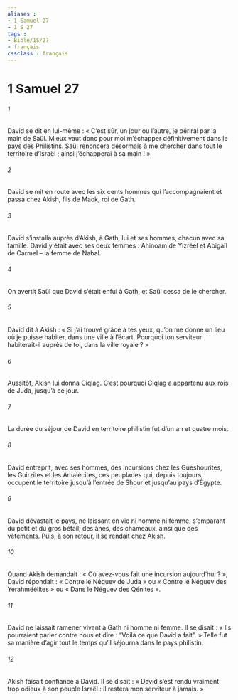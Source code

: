 ```yaml
---
aliases : 
- 1 Samuel 27
- 1 S 27
tags : 
- Bible/1S/27
- français
cssclass : français
---
```


# 1 Samuel 27

###### 1
David se dit en lui-même : « C’est sûr, un jour ou l’autre, je périrai par la main de Saül. Mieux vaut donc pour moi m’échapper définitivement dans le pays des Philistins. Saül renoncera désormais à me chercher dans tout le territoire d’Israël ; ainsi j’échapperai à sa main ! »
###### 2
David se mit en route avec les six cents hommes qui l’accompagnaient et passa chez Akish, fils de Maok, roi de Gath.
###### 3
David s’installa auprès d’Akish, à Gath, lui et ses hommes, chacun avec sa famille. David y était avec ses deux femmes : Ahinoam de Yizréel et Abigaïl de Carmel – la femme de Nabal.
###### 4
On avertit Saül que David s’était enfui à Gath, et Saül cessa de le chercher.
###### 5
David dit à Akish : « Si j’ai trouvé grâce à tes yeux, qu’on me donne un lieu où je puisse habiter, dans une ville à l’écart. Pourquoi ton serviteur habiterait-il auprès de toi, dans la ville royale ? »
###### 6
Aussitôt, Akish lui donna Ciqlag. C’est pourquoi Ciqlag a appartenu aux rois de Juda, jusqu’à ce jour.
###### 7
La durée du séjour de David en territoire philistin fut d’un an et quatre mois.
###### 8
David entreprit, avec ses hommes, des incursions chez les Gueshourites, les Guirzites et les Amalécites, ces peuplades qui, depuis toujours, occupent le territoire jusqu’à l’entrée de Shour et jusqu’au pays d’Égypte.
###### 9
David dévastait le pays, ne laissant en vie ni homme ni femme, s’emparant du petit et du gros bétail, des ânes, des chameaux, ainsi que des vêtements. Puis, à son retour, il se rendait chez Akish.
###### 10
Quand Akish demandait : « Où avez-vous fait une incursion aujourd’hui ? », David répondait : « Contre le Néguev de Juda » ou « Contre le Néguev des Yerahmëélites » ou « Dans le Néguev des Qénites ».
###### 11
David ne laissait ramener vivant à Gath ni homme ni femme. Il se disait : « Ils pourraient parler contre nous et dire : “Voilà ce que David a fait”. » Telle fut sa manière d’agir tout le temps qu’il séjourna dans le pays philistin.
###### 12
Akish faisait confiance à David. Il se disait : « David s’est rendu vraiment trop odieux à son peuple Israël : il restera mon serviteur à jamais. »
